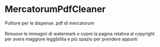 # MercatorumPdfCleaner
Pulitore per le dispense .pdf di mercatorum <br>
<br>
Rimuove le immagini di watermark e copre la pagina relativa al copyright per avere maggiore leggibilita e più spazio per prendere appunti